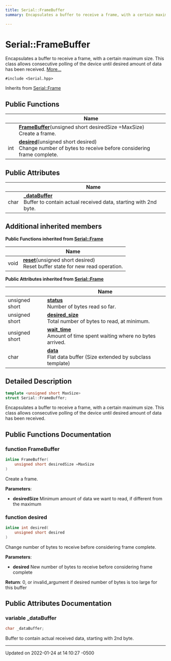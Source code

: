```yaml
---
title: Serial::FrameBuffer
summary: Encapsulates a buffer to receive a frame, with a certain maximum size. This class allows consecutive polling of the device until desired amount of data has been received. 

---
```


# Serial::FrameBuffer



Encapsulates a buffer to receive a frame, with a certain maximum size. This class allows consecutive polling of the device until desired amount of data has been received.  [More...](#detailed-description)


`#include <Serial.hpp>`

Inherits from [Serial::Frame](/Documentation/Classes/struct_serial_1_1_frame/)

## Public Functions

|                | Name           |
| -------------- | -------------- |
| | **[FrameBuffer](/Documentation/Classes/struct_serial_1_1_frame_buffer/#function-framebuffer)**(unsigned short desiredSize =MaxSize)<br>Create a frame.  |
| int | **[desired](/Documentation/Classes/struct_serial_1_1_frame_buffer/#function-desired)**(unsigned short desired)<br>Change number of bytes to receive before considering frame complete.  |

## Public Attributes

|                | Name           |
| -------------- | -------------- |
| char | **[_dataBuffer](/Documentation/Classes/struct_serial_1_1_frame_buffer/#variable--databuffer)** <br>Buffer to contain actual received data, starting with 2nd byte.  |

## Additional inherited members

**Public Functions inherited from [Serial::Frame](/Documentation/Classes/struct_serial_1_1_frame/)**

|                | Name           |
| -------------- | -------------- |
| void | **[reset](/Documentation/Classes/struct_serial_1_1_frame/#function-reset)**(unsigned short desired)<br>Reset buffer state for new read operation.  |

**Public Attributes inherited from [Serial::Frame](/Documentation/Classes/struct_serial_1_1_frame/)**

|                | Name           |
| -------------- | -------------- |
| unsigned short | **[status](/Documentation/Classes/struct_serial_1_1_frame/#variable-status)** <br>Number of bytes read so far.  |
| unsigned short | **[desired_size](/Documentation/Classes/struct_serial_1_1_frame/#variable-desired-size)** <br>Total number of bytes to read, at minimum.  |
| unsigned short | **[wait_time](/Documentation/Classes/struct_serial_1_1_frame/#variable-wait-time)** <br>Amount of time spent waiting where no bytes arrived.  |
| char | **[data](/Documentation/Classes/struct_serial_1_1_frame/#variable-data)** <br>Flat data buffer (Size extended by subclass template)  |


## Detailed Description

```cpp
template <unsigned short MaxSize>
struct Serial::FrameBuffer;
```

Encapsulates a buffer to receive a frame, with a certain maximum size. This class allows consecutive polling of the device until desired amount of data has been received. 
## Public Functions Documentation

### function FrameBuffer

```cpp
inline FrameBuffer(
    unsigned short desiredSize =MaxSize
)
```

Create a frame. 

**Parameters**: 

  * **desiredSize** Minimum amount of data we want to read, if different from the maximum 


### function desired

```cpp
inline int desired(
    unsigned short desired
)
```

Change number of bytes to receive before considering frame complete. 

**Parameters**: 

  * **desired** New number of bytes to receive before considering frame complete 


**Return**: 0, or invalid_argument if desired number of bytes is too large for this buffer 

## Public Attributes Documentation

### variable _dataBuffer

```cpp
char _dataBuffer;
```

Buffer to contain actual received data, starting with 2nd byte. 

-------------------------------

Updated on 2022-01-24 at 14:10:27 -0500